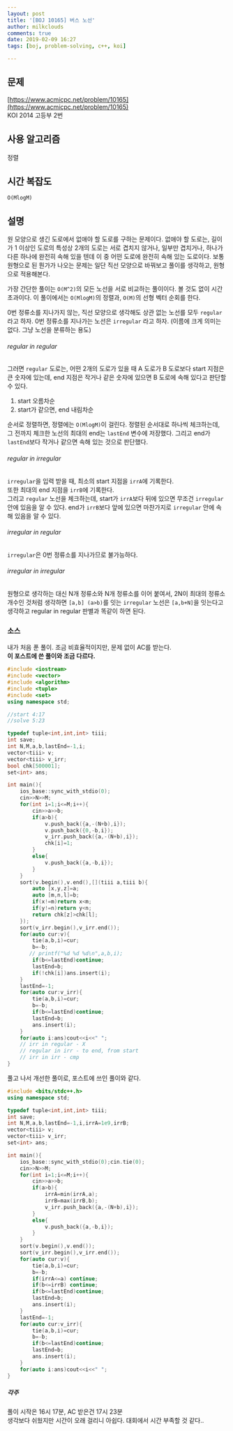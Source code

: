 ```yaml
---
layout: post
title: '[BOJ 10165] 버스 노선'
author: milkclouds
comments: true
date: 2019-02-09 16:27
tags: [boj, problem-solving, c++, koi]

---
```


## 문제
[https://www.acmicpc.net/problem/10165](https://www.acmicpc.net/problem/10165)  
KOI 2014 고등부 2번


## 사용 알고리즘  
정렬


## 시간 복잡도  
`O(MlogM)` 


## 설명  
원 모양으로 생긴 도로에서 없애야 할 도로를 구하는 문제이다. 없애야 할 도로는, 길이가 1 이상인 도로의 특성상 2개의 도로는 서로 겹치지 않거나, 일부만 겹치거나, 하나가 다른 하나에 완전히 속해 있을 텐데 이 중 어떤 도로에 완전히 속해 있는 도로이다. 보통 원형으로 된 뭔가가 나오는 문제는 일단 직선 모양으로 바꿔보고 풀이를 생각하고, 원형으로 적용해본다.  


가장 간단한 풀이는 `O(M^2)`의 모든 노선을 서로 비교하는 풀이이다. 볼 것도 없이 시간 초과이다. 이 풀이에서는 `O(MlogM)`의 정렬과, `O(M)`의 선형 벡터 순회를 한다.


0번 정류소를 지나가지 않는, 직선 모양으로 생각해도 상관 없는 노선를 모두 `regular` 라고 하자. 0번 정류소를 지나가는 노선은 `irregular` 라고 하자. (이름에 크게 의미는 없다. 그냥 노선을 분류하는 용도)  


###### regular in regular  
그러면 `regular` 도로는, 어떤 2개의 도로가 있을 때 A 도로가 B 도로보다 start 지점은 큰 숫자에 있는데, end 지점은 작거나 같은 숫자에 있으면 B 도로에 속해 있다고 판단할 수 있다.

1. start 오름차순
2. start가 같으면, end 내림차순

순서로 정렬하면, 정렬에는 `O(MlogM)`이 걸린다.
정렬된 순서대로 하나씩 체크하는데, 그 전까지 체크한 노선의 최대의 end는 `lastEnd` 변수에 저장했다. 그리고 end가 `lastEnd`보다 작거나 같으면 속해 있는 것으로 판단했다.


###### regular in irregular  
`irregular`을 입력 받을 때, 최소의 start 지점을 `irrA`에 기록한다.  
또한 최대의 end 지점을 `irrB`에 기록한다.  
그리고 `regular` 노선을 체크하는데, start가 `irrA`보다 뒤에 있으면 무조건 `irregular` 안에 있음을 알 수 있다. end가 `irrB`보다 앞에 있으면 마찬가지로 `irregular` 안에 속해 있음을 알 수 있다.


###### irregular in regular  
`irregular`은 0번 정류소를 지나가므로 불가능하다.


###### irregular in irregular  
원형으로 생각하는 대신 N개 정류소와 N개 정류소를 이어 붙여서, 2N이 최대의 정류소 개수인 것처럼 생각하면 `[a,b] (a>b)`를 잇는 `irregular` 노선은 `[a,b+N]`을 잇는다고 생각하고 regular in regular 판별과 똑같이 하면 된다.




### 소스  

내가 처음 푼 풀이. 조금 비효율적이지만, 문제 없이 AC를 받는다.  
**이 포스트에 쓴 풀이와 조금 다르다.**
```c++
#include <iostream>
#include <vector>
#include <algorithm>
#include <tuple>
#include <set>
using namespace std;

//start 4:17
//solve 5:23

typedef tuple<int,int,int> tiii;
int save;
int N,M,a,b,lastEnd=-1,i;
vector<tiii> v;
vector<tiii> v_irr;
bool chk[500001];
set<int> ans;

int main(){
    ios_base::sync_with_stdio(0);
	cin>>N>>M;
	for(int i=1;i<=M;i++){
		cin>>a>>b;
		if(a>b){
		    v.push_back({a,-(N+b),i});
		    v.push_back({0,-b,i});
		    v_irr.push_back({a,-(N+b),i});
		    chk[i]=1;
		}
		else{
		    v.push_back({a,-b,i});
		}
	}
	sort(v.begin(),v.end(),[](tiii a,tiii b){
	    auto [x,y,z]=a;
	    auto [m,n,l]=b;
	    if(x!=m)return x<m;
	    if(y!=n)return y<n;
	    return chk[z]>chk[l];
	});
	sort(v_irr.begin(),v_irr.end());
	for(auto cur:v){
	    tie(a,b,i)=cur;
	    b=-b;
	   // printf("%d %d %d\n",a,b,i);
	    if(b<=lastEnd)continue;
	    lastEnd=b;
	    if(!chk[i])ans.insert(i);
	}
	lastEnd=-1;
	for(auto cur:v_irr){
	    tie(a,b,i)=cur;
	    b=-b;
	    if(b<=lastEnd)continue;
	    lastEnd=b;
	    ans.insert(i);
	}
	for(auto i:ans)cout<<i<<" ";
	// irr in regular - X
	// regular in irr - to end, from start
	// irr in irr - cmp
}
```

풀고 나서 개선한 풀이로, 포스트에 쓰인 풀이와 같다.
```c++
#include <bits/stdc++.h>
using namespace std;

typedef tuple<int,int,int> tiii;
int save;
int N,M,a,b,lastEnd=-1,i,irrA=1e9,irrB;
vector<tiii> v;
vector<tiii> v_irr;
set<int> ans;

int main(){
    ios_base::sync_with_stdio(0);cin.tie(0);
	cin>>N>>M;
	for(int i=1;i<=M;i++){
		cin>>a>>b;
		if(a>b){
		    irrA=min(irrA,a);
		    irrB=max(irrB,b);
		    v_irr.push_back({a,-(N+b),i});
		}
		else{
		    v.push_back({a,-b,i});
		}
	}
	sort(v.begin(),v.end());
	sort(v_irr.begin(),v_irr.end());
	for(auto cur:v){
	    tie(a,b,i)=cur;
	    b=-b;
	    if(irrA<=a) continue;
	    if(b<=irrB) continue;
	    if(b<=lastEnd)continue;
	    lastEnd=b;
	    ans.insert(i);
	}
	lastEnd=-1;
	for(auto cur:v_irr){
	    tie(a,b,i)=cur;
	    b=-b;
	    if(b<=lastEnd)continue;
	    lastEnd=b;
	    ans.insert(i);
	}
	for(auto i:ans)cout<<i<<" ";
}
```


##### 각주  
풀이 시작은 16시 17분, AC 받은건 17시 23분  
생각보다 쉬웠지만 시간이 오래 걸리니 아쉽다. 대회에서 시간 부족할 것 같다..